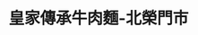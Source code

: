 ---
title: "皇家傳承牛肉麵-北榮門市"
description: "皇家傳承牛肉麵-北榮門市"
layout: shop
keywords:
  - 美食競賽
  - 台灣美食
  - 美食精選
datePublished: "2025-06-30"
dateModified: "2025-07-05"
city: "台北市"
district: "北投區"
address: "112台北市北投區石牌路二段201號"
phone: "0228747328"
geo: "25.120234722327275, 121.51979954385513"
google_map: "https://maps.app.goo.gl/RDn9DcUoeH9sqKFg8"
footinder: "https://footinder.com.tw/%e5%8f%b0%e5%8c%97%e5%b8%82%e5%8c%97%e6%8a%95%e5%8d%80/43412/"
official: "https://www.royal-beefnoodles.com/"
award:
  - name: "台北國際牛肉麵節"
    year: "2024"
    entries:
      - group: "鮮食組"
        cooking_style: "清燉"
        rank: "金牌"
      - group: "調理包組"
        cooking_style: "清燉"
        rank: ""

---